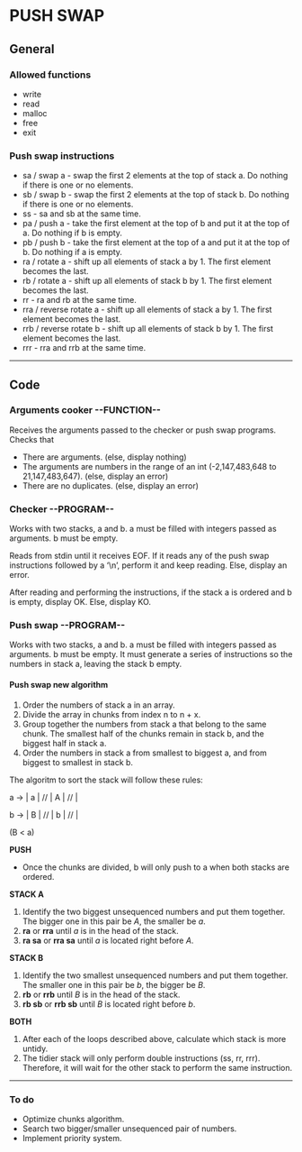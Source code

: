 PUSH SWAP
=========

General
-------

### Allowed functions

- write
- read
- malloc
- free
- exit


### Push swap instructions

- sa / swap a  -  swap the first 2 elements at the top of stack a. Do nothing if there is one or no elements.
- sb / swap b  -  swap the first 2 elements at the top of stack b. Do nothing if there is one or no elements.
- ss  -  sa and sb at the same time.
- pa / push a  -  take the first element at the top of b and put it at the top of a. Do nothing if b is empty.  
- pb / push b  -  take the first element at the top of a and put it at the top of b. Do nothing if a is empty.  
- ra / rotate a  -  shift up all elements of stack a by 1. The first element becomes the last.
- rb / rotate a  -  shift up all elements of stack b by 1. The first element becomes the last.  
- rr  -  ra and rb at the same time.  
- rra / reverse rotate a  - shift up all elements of stack a by 1. The first element becomes the last.
- rrb / reverse rotate b  - shift up all elements of stack b by 1. The first element becomes the last. 
- rrr  -  rra and rrb at the same time. 

---

Code
----

### Arguments cooker --FUNCTION--

Receives the arguments passed to the checker or push swap programs.
Checks that
- There are arguments. (else, display nothing)
- The arguments are numbers in the range of an int (-2,147,483,648 to 21,147,483,647). (else, display an error)
- There are no duplicates. (else, display an error)



### Checker --PROGRAM--

Works with two stacks, a and b. a must be filled with integers passed as arguments. b must be empty.

Reads from stdin until it receives EOF.
	If it reads any of the push swap instructions followed by a ‘\n’, perform it and keep reading.
	Else, display an error.

After reading and performing the instructions, if the stack a is ordered and b is empty, display OK. Else, display KO.



### Push swap --PROGRAM--


Works with two stacks, a and b. a must be filled with integers passed as arguments. b must be empty.
It must generate a series of instructions so the numbers in stack a, leaving the stack b empty.

#### **Push swap new algorithm**

1. Order the numbers of stack a in an array.
2. Divide the array in chunks from index n to n + x.
3. Group together the numbers from stack a that belong to the same chunk.
   The smallest half of the chunks remain in stack b, and the biggest half in stack a.
4. Order the numbers in stack a from smallest to biggest a, and from biggest to smallest in stack b.

The algoritm to sort the stack will follow these rules:

a -> | a | // | A | // |

b -> | B | // | b | // |

(B < a)

**PUSH**
- Once the chunks are divided, b will only push to a when both stacks are ordered.

**STACK A**
1. Identify the two biggest unsequenced numbers and put them together.
   The bigger one in this pair be *A*, the smaller be *a*.
2. **ra** or **rra** until *a* is in the head of the stack.
3. **ra sa** or **rra sa** until *a* is located right before *A*.

**STACK B**
1. Identify the two smallest unsequenced numbers and put them together.
   The smaller one in this pair be *b*, the bigger be *B*.
2. **rb** or **rrb** until *B* is in the head of the stack.
3. **rb sb** or **rrb sb** until *B* is located right before *b*.

**BOTH**
1. After each of the loops described above, calculate which stack is more untidy.
2. The tidier stack will only perform double instructions (ss, rr, rrr).
   Therefore, it will wait for the other stack to perform the same instruction.

---

### To do

- Optimize chunks algorithm.
- Search two bigger/smaller unsequenced pair of numbers.
- Implement priority system.
